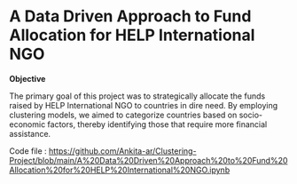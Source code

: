 # A Data Driven Approach to Fund Allocation for HELP International NGO

**Objective**

The primary goal of this project was to strategically allocate the funds raised by HELP International NGO to countries in dire need. By employing clustering models, we aimed to categorize countries based on socio-economic factors, thereby identifying those that require more financial assistance.


Code file : https://github.com/Ankita-ar/Clustering-Project/blob/main/A%20Data%20Driven%20Approach%20to%20Fund%20Allocation%20for%20HELP%20International%20NGO.ipynb

